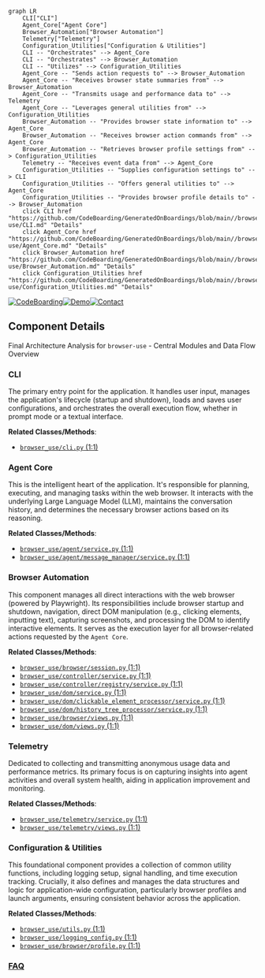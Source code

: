```mermaid
graph LR
    CLI["CLI"]
    Agent_Core["Agent Core"]
    Browser_Automation["Browser Automation"]
    Telemetry["Telemetry"]
    Configuration_Utilities["Configuration & Utilities"]
    CLI -- "Orchestrates" --> Agent_Core
    CLI -- "Orchestrates" --> Browser_Automation
    CLI -- "Utilizes" --> Configuration_Utilities
    Agent_Core -- "Sends action requests to" --> Browser_Automation
    Agent_Core -- "Receives browser state summaries from" --> Browser_Automation
    Agent_Core -- "Transmits usage and performance data to" --> Telemetry
    Agent_Core -- "Leverages general utilities from" --> Configuration_Utilities
    Browser_Automation -- "Provides browser state information to" --> Agent_Core
    Browser_Automation -- "Receives browser action commands from" --> Agent_Core
    Browser_Automation -- "Retrieves browser profile settings from" --> Configuration_Utilities
    Telemetry -- "Receives event data from" --> Agent_Core
    Configuration_Utilities -- "Supplies configuration settings to" --> CLI
    Configuration_Utilities -- "Offers general utilities to" --> Agent_Core
    Configuration_Utilities -- "Provides browser profile details to" --> Browser_Automation
    click CLI href "https://github.com/CodeBoarding/GeneratedOnBoardings/blob/main//browser-use/CLI.md" "Details"
    click Agent_Core href "https://github.com/CodeBoarding/GeneratedOnBoardings/blob/main//browser-use/Agent_Core.md" "Details"
    click Browser_Automation href "https://github.com/CodeBoarding/GeneratedOnBoardings/blob/main//browser-use/Browser_Automation.md" "Details"
    click Configuration_Utilities href "https://github.com/CodeBoarding/GeneratedOnBoardings/blob/main//browser-use/Configuration_Utilities.md" "Details"
```
[![CodeBoarding](https://img.shields.io/badge/Generated%20by-CodeBoarding-9cf?style=flat-square)](https://github.com/CodeBoarding/GeneratedOnBoardings)[![Demo](https://img.shields.io/badge/Try%20our-Demo-blue?style=flat-square)](https://www.codeboarding.org/demo)[![Contact](https://img.shields.io/badge/Contact%20us%20-%20contact@codeboarding.org-lightgrey?style=flat-square)](mailto:contact@codeboarding.org)

## Component Details

Final Architecture Analysis for `browser-use` - Central Modules and Data Flow Overview

### CLI
The primary entry point for the application. It handles user input, manages the application's lifecycle (startup and shutdown), loads and saves user configurations, and orchestrates the overall execution flow, whether in prompt mode or a textual interface.


**Related Classes/Methods**:

- <a href="https://github.com/browser-use/browser-use/blob/master/browser_use/cli.py#L1-L1" target="_blank" rel="noopener noreferrer">`browser_use/cli.py` (1:1)</a>


### Agent Core
This is the intelligent heart of the application. It's responsible for planning, executing, and managing tasks within the web browser. It interacts with the underlying Large Language Model (LLM), maintains the conversation history, and determines the necessary browser actions based on its reasoning.


**Related Classes/Methods**:

- <a href="https://github.com/browser-use/browser-use/blob/master/browser_use/agent/service.py#L1-L1" target="_blank" rel="noopener noreferrer">`browser_use/agent/service.py` (1:1)</a>
- <a href="https://github.com/browser-use/browser-use/blob/master/browser_use/agent/message_manager/service.py#L1-L1" target="_blank" rel="noopener noreferrer">`browser_use/agent/message_manager/service.py` (1:1)</a>


### Browser Automation
This component manages all direct interactions with the web browser (powered by Playwright). Its responsibilities include browser startup and shutdown, navigation, direct DOM manipulation (e.g., clicking elements, inputting text), capturing screenshots, and processing the DOM to identify interactive elements. It serves as the execution layer for all browser-related actions requested by the `Agent Core`.


**Related Classes/Methods**:

- <a href="https://github.com/browser-use/browser-use/blob/master/browser_use/browser/session.py#L1-L1" target="_blank" rel="noopener noreferrer">`browser_use/browser/session.py` (1:1)</a>
- <a href="https://github.com/browser-use/browser-use/blob/master/browser_use/controller/service.py#L1-L1" target="_blank" rel="noopener noreferrer">`browser_use/controller/service.py` (1:1)</a>
- <a href="https://github.com/browser-use/browser-use/blob/master/browser_use/controller/registry/service.py#L1-L1" target="_blank" rel="noopener noreferrer">`browser_use/controller/registry/service.py` (1:1)</a>
- <a href="https://github.com/browser-use/browser-use/blob/master/browser_use/dom/service.py#L1-L1" target="_blank" rel="noopener noreferrer">`browser_use/dom/service.py` (1:1)</a>
- <a href="https://github.com/browser-use/browser-use/blob/master/browser_use/dom/clickable_element_processor/service.py#L1-L1" target="_blank" rel="noopener noreferrer">`browser_use/dom/clickable_element_processor/service.py` (1:1)</a>
- <a href="https://github.com/browser-use/browser-use/blob/master/browser_use/dom/history_tree_processor/service.py#L1-L1" target="_blank" rel="noopener noreferrer">`browser_use/dom/history_tree_processor/service.py` (1:1)</a>
- <a href="https://github.com/browser-use/browser-use/blob/master/browser_use/browser/views.py#L1-L1" target="_blank" rel="noopener noreferrer">`browser_use/browser/views.py` (1:1)</a>
- <a href="https://github.com/browser-use/browser-use/blob/master/browser_use/dom/views.py#L1-L1" target="_blank" rel="noopener noreferrer">`browser_use/dom/views.py` (1:1)</a>


### Telemetry
Dedicated to collecting and transmitting anonymous usage data and performance metrics. Its primary focus is on capturing insights into agent activities and overall system health, aiding in application improvement and monitoring.


**Related Classes/Methods**:

- <a href="https://github.com/browser-use/browser-use/blob/master/browser_use/telemetry/service.py#L1-L1" target="_blank" rel="noopener noreferrer">`browser_use/telemetry/service.py` (1:1)</a>
- <a href="https://github.com/browser-use/browser-use/blob/master/browser_use/telemetry/views.py#L1-L1" target="_blank" rel="noopener noreferrer">`browser_use/telemetry/views.py` (1:1)</a>


### Configuration & Utilities
This foundational component provides a collection of common utility functions, including logging setup, signal handling, and time execution tracking. Crucially, it also defines and manages the data structures and logic for application-wide configuration, particularly browser profiles and launch arguments, ensuring consistent behavior across the application.


**Related Classes/Methods**:

- <a href="https://github.com/browser-use/browser-use/blob/master/browser_use/utils.py#L1-L1" target="_blank" rel="noopener noreferrer">`browser_use/utils.py` (1:1)</a>
- <a href="https://github.com/browser-use/browser-use/blob/master/browser_use/logging_config.py#L1-L1" target="_blank" rel="noopener noreferrer">`browser_use/logging_config.py` (1:1)</a>
- <a href="https://github.com/browser-use/browser-use/blob/master/browser_use/browser/profile.py#L1-L1" target="_blank" rel="noopener noreferrer">`browser_use/browser/profile.py` (1:1)</a>




### [FAQ](https://github.com/CodeBoarding/GeneratedOnBoardings/tree/main?tab=readme-ov-file#faq)